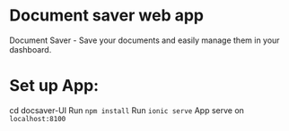 # Document saver web app
Document Saver - Save your documents and easily manage them in your dashboard.

# Set up App:
cd docsaver-UI
Run `npm install`
Run `ionic serve`
App serve on `localhost:8100`

